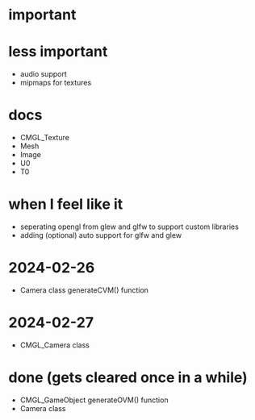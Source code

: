 # important

# less important
- audio support
- mipmaps for textures

# docs
- CMGL_Texture
- Mesh
- Image
- U0
- T0

# when I feel like it
- seperating opengl from glew and glfw to support custom libraries
- adding (optional) auto support for glfw and glew

# 2024-02-26
- Camera class generateCVM() function

# 2024-02-27
- CMGL_Camera class

# done (gets cleared once in a while)
- CMGL_GameObject generateOVM() function
- Camera class
